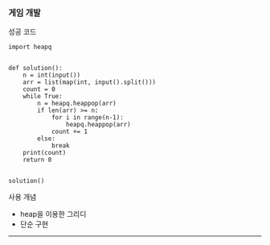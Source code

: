 ### 게임 개발

성공 코드

```
import heapq


def solution():
    n = int(input())
    arr = list(map(int, input().split()))
    count = 0
    while True:
        n = heapq.heappop(arr)
        if len(arr) >= n:
            for i in range(n-1):
                heapq.heappop(arr)
            count += 1
        else:
            break
    print(count)
    return 0


solution()

```

사용 개념

- heap을 이용한 그리디
- 단순 구현

---

